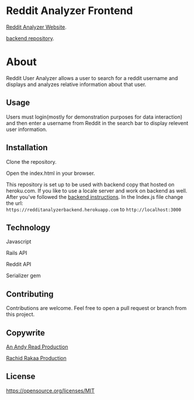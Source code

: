 # Reddit Analyzer Frontend
[Reddit Analyzer Website](https://rachid1982fsb.github.io/RedditAnalyzerFrontendH/).

[backend repository](https://github.com/rachid1982fsb/RedditAnalyzerBackendH).

# About
Reddit User Analyzer allows a user to search for a reddit username and displays and analyzes relative information about that user.

## Usage

Users must login(mostly for demonstration purposes for data interaction) and then enter a username from Reddit in the search bar to display relevent user information.

## Installation

Clone the repository.

Open the index.html in your browser.

This repository is set up to be used with backend copy that hosted on heroku.com.
If you like to use a locale server and work on backend as well. After you've followed the [backend instructions](https://github.com/rachid1982fsb/RedditAnalyzerBackendH). In the Index.js file change the url:  
`https://redditanalyzerbackend.herokuapp.com` to `http://localhost:3000`
## Technology

Javascript

Rails API 

Reddit API

Serializer gem

## Contributing
Contributions are welcome. Feel free to open a pull request or branch from this project.

## Copywrite

[An Andy Read Production](https://www.linkedin.com/in/andrew-read-983aaa74)

[Rachid Rakaa Production](https://github.com/rachid1982fsb)

## License
https://opensource.org/licenses/MIT
